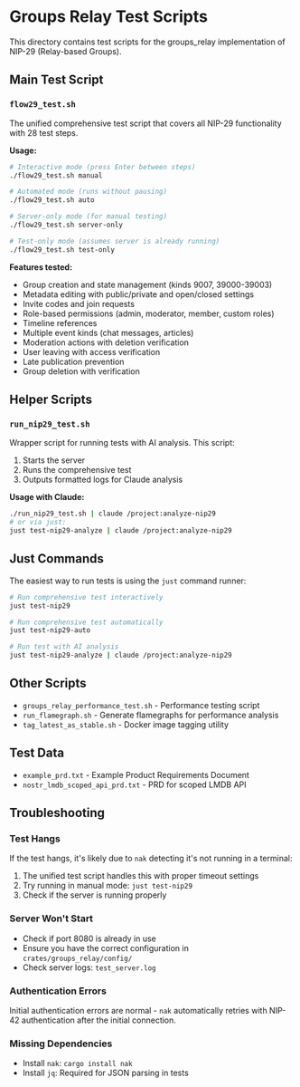 # Groups Relay Test Scripts

This directory contains test scripts for the groups_relay implementation of NIP-29 (Relay-based Groups).

## Main Test Script

### `flow29_test.sh`
The unified comprehensive test script that covers all NIP-29 functionality with 28 test steps.

**Usage:**
```bash
# Interactive mode (press Enter between steps)
./flow29_test.sh manual

# Automated mode (runs without pausing)
./flow29_test.sh auto

# Server-only mode (for manual testing)
./flow29_test.sh server-only

# Test-only mode (assumes server is already running)
./flow29_test.sh test-only
```

**Features tested:**
- Group creation and state management (kinds 9007, 39000-39003)
- Metadata editing with public/private and open/closed settings
- Invite codes and join requests
- Role-based permissions (admin, moderator, member, custom roles)
- Timeline references
- Multiple event kinds (chat messages, articles)
- Moderation actions with deletion verification
- User leaving with access verification
- Late publication prevention
- Group deletion with verification

## Helper Scripts

### `run_nip29_test.sh`
Wrapper script for running tests with AI analysis. This script:
1. Starts the server
2. Runs the comprehensive test
3. Outputs formatted logs for Claude analysis

**Usage with Claude:**
```bash
./run_nip29_test.sh | claude /project:analyze-nip29
# or via just:
just test-nip29-analyze | claude /project:analyze-nip29
```

## Just Commands

The easiest way to run tests is using the `just` command runner:

```bash
# Run comprehensive test interactively
just test-nip29

# Run comprehensive test automatically
just test-nip29-auto

# Run test with AI analysis
just test-nip29-analyze | claude /project:analyze-nip29
```

## Other Scripts

- `groups_relay_performance_test.sh` - Performance testing script
- `run_flamegraph.sh` - Generate flamegraphs for performance analysis
- `tag_latest_as_stable.sh` - Docker image tagging utility

## Test Data

- `example_prd.txt` - Example Product Requirements Document
- `nostr_lmdb_scoped_api_prd.txt` - PRD for scoped LMDB API

## Troubleshooting

### Test Hangs
If the test hangs, it's likely due to `nak` detecting it's not running in a terminal:
1. The unified test script handles this with proper timeout settings
2. Try running in manual mode: `just test-nip29`
3. Check if the server is running properly

### Server Won't Start
- Check if port 8080 is already in use
- Ensure you have the correct configuration in `crates/groups_relay/config/`
- Check server logs: `test_server.log`

### Authentication Errors
Initial authentication errors are normal - `nak` automatically retries with NIP-42 authentication after the initial connection.

### Missing Dependencies
- Install `nak`: `cargo install nak`
- Install `jq`: Required for JSON parsing in tests